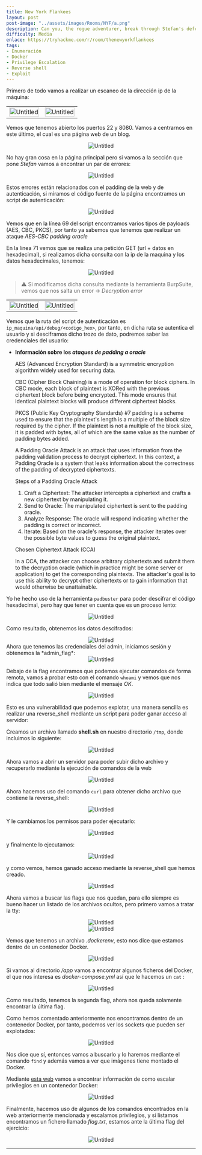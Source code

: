 ```yaml
---
title: New York Flankees
layout: post
post-image: "../assets/images/Rooms/NYF/a.png"
description: Can you, the rogue adventurer, break through Stefan's defences to take control of his blog?
difficulty: Media
enlace: https://tryhackme.com/r/room/thenewyorkflankees
tags:
- Enumeración
- Docker
- Privilege Escalation
- Reverse shell
- Exploit
---
```


Primero de todo vamos a realizar un escaneo de la dirección ip de la máquina:
<div>
  <table>
    <tr>
      <td>
        <div style="text-align: center; ">
          <img src="../assets/images/Rooms/NYF/Untitled.png" alt="Untitled" onclick="openModal(this.src)" style="width:100%; max-width:650px;" />
        </div>
      </td>
      <td>
        <div style="text-align: center; ">
          <img src="../assets/images/Rooms/NYF/Untitled 1.png" alt="Untitled" onclick="openModal(this.src)" style="width:100%; max-width:500px;" />
        </div>
      </td>
    </tr>
  </table>
</div>

Vemos que tenemos abierto los puertos 22 y 8080. Vamos a centrarnos en este último, el cual es una página web de un blog.

<div style="text-align: center; ">
  <img src="../assets/images/Rooms/NYF/Screenshot_2024-07-26_at_18.16.42_(2).png" alt="Untitled" onclick="openModal(this.src)" />
</div>

No hay gran cosa en la página principal pero si vamos a la sección que pone *Stefan* vamos a encontrar un par de errores:

<div style="text-align: center; ">
  <img src="../assets/images/Rooms/NYF/Untitled 2.png" alt="Untitled" onclick="openModal(this.src)" />
</div>

Estos errores están relacionados con el padding de la web y de autenticación, si miramos el código fuente de la página encontramos un script de autenticación:

<div style="text-align: center; ">
  <img src="../assets/images/Rooms/NYF/Untitled 3.png" alt="Untitled" onclick="openModal(this.src)" />
</div>

Vemos que en la línea 69 del script encontramos varios tipos de payloads (AES, CBC, PKCS), por tanto ya sabemos que tenemos que realizar un ataque *AES-CBC padding oracle*

En la línea 71 vemos que se realiza una petición GET (url + datos en hexadecimal), si realizamos dicha consulta con la ip de la maquina y los datos hexadecimales, tenemos:

<div style="text-align: center; ">
  <img src="../assets/images/Rooms/NYF/Untitled 4.png" alt="Untitled" onclick="openModal(this.src)" />
</div>


> ⚠️ Si modificamos dicha consulta mediante la herramienta BurpSuite, vemos que nos salta un error → *Decryption error*

<div style="text-align: center;">
  <table>
    <tr>
      <td>
        <div style="text-align: center; ">
          <img src="../assets/images/Rooms/NYF/Untitled 5.png" alt="Untitled" onclick="openModal(this.src)" style="width:100%; max-width:800px;" />
        </div>
      </td>
      <td>
        <div style="text-align: center; ">
          <img src="../assets/images/Rooms/NYF/Untitled 6.png" alt="Untitled" onclick="openModal(this.src)" style="width:100%; max-width:900px;" />
        </div>
      </td>
    </tr>
  </table>
</div>

Vemos que la ruta del script de autenticación es `ip_maquina/api/debug/<codigo_hex>`, por tanto, en dicha ruta se autentica el usuario y si desciframos dicho trozo de dato, podremos saber las credenciales del usuario:

- **Información sobre los *ataques de padding a oracle***
    
    AES (Advanced Encryption Standard) is a symmetric encryption algorithm widely used for securing data.
    
    CBC (Cipher Block Chaining) is a mode of operation for block ciphers. In CBC mode, each block of plaintext is XORed with the previous ciphertext block before being encrypted. This mode ensures that identical plaintext blocks will produce different ciphertext blocks.
    
    PKCS (Public Key Cryptography Standards) #7 padding is a scheme used to ensure that the plaintext's length is a multiple of the block size required by the cipher. If the plaintext is not a multiple of the block size, it is padded with bytes, all of which are the same value as the number of padding bytes added.
    
    A Padding Oracle Attack is an attack that uses information from the padding validation process to decrypt ciphertext. In this context, a Padding Oracle is a system that leaks information about the correctness of the padding of decrypted ciphertexts.
    
    Steps of a Padding Oracle Attack
    
    1. Craft a Ciphertext: The attacker intercepts a ciphertext and crafts a new ciphertext by manipulating it.
    2. Send to Oracle: The manipulated ciphertext is sent to the padding oracle.
    3. Analyze Response: The oracle will respond indicating whether the padding is correct or incorrect.
    4. Iterate: Based on the oracle's response, the attacker iterates over the possible byte values to guess the original plaintext.
    
    Chosen Ciphertext Attack (CCA)
    
    In a CCA, the attacker can choose arbitrary ciphertexts and submit them to the decryption oracle (which in practice might be some server or application) to get the corresponding plaintexts. The attacker's goal is to use this ability to decrypt other ciphertexts or to gain information that would otherwise be unattainable.
    

Yo he hecho uso de la herramienta `padbuster` para poder descifrar el código hexadecimal, pero hay que tener en cuenta que es un proceso lento:

<div style="text-align: center; ">
    <img src="../assets/images/Rooms/NYF/Untitled 7.png" alt="Untitled" onclick="openModal(this.src)" />
</div>

Como resultado, obtenemos los datos descifrados:

<div style="text-align: center; ">
    <img src="../assets/images/Rooms/NYF/Screenshot_2024-07-26_at_19.42.04.png" alt="Untitled" onclick="openModal(this.src)" />
</div>
Ahora que tenemos las credenciales del admin, iniciamos sesión y obtenemos la *admin_flag*:

<div style="text-align: center; ">
    <img src="../assets/images/Rooms/NYF/Untitled 8.png" alt="Untitled" onclick="openModal(this.src)" />
</div>

Debajo de la flag encontramos que podemos ejecutar comandos de forma remota, vamos a probar esto con el comando `whoami` y vemos que nos indica que todo salió bien mediante el mensaje *OK*.

<div style="text-align: center; ">
    <img src="../assets/images/Rooms/NYF/Untitled 9.png" alt="Untitled" onclick="openModal(this.src)" />
</div>

Esto es una vulnerabilidad que podemos explotar, una manera sencilla es realizar una reverse_shell mediante un script para poder ganar acceso al servidor:

Creamos un archivo llamado **shell.sh** en nuestro directorio `/tmp`, donde incluimos lo siguiente:

<div style="text-align: center; ">
    <img src="../assets/images/Rooms/NYF/Untitled 10.png" alt="Untitled" onclick="openModal(this.src)" />
</div>

Ahora vamos a abrir un servidor para poder subir dicho archivo y recuperarlo mediante la ejecución de comandos de la web

<div style="text-align: center; ">
    <img src="../assets/images/Rooms/NYF/Untitled 11.png" alt="Untitled" onclick="openModal(this.src)" />
</div>

Ahora hacemos uso del comando `curl` para obtener dicho archivo que contiene la reverse_shell:

<div style="text-align: center; ">
    <img src="../assets/images/Rooms/NYF/Untitled 12.png" alt="Untitled" onclick="openModal(this.src)" />
</div>

Y le cambiamos los permisos para poder ejecutarlo:

<div style="text-align: center; ">
    <img src="../assets/images/Rooms/NYF/Screenshot_2024-07-26_at_20.23.40.png" alt="Untitled" onclick="openModal(this.src)" />
</div>

y finalmente lo ejecutamos:

<div style="text-align: center; ">
    <img src="../assets/images/Rooms/NYF/Screenshot_2024-07-26_at_20.24.01.png" alt="Untitled" onclick="openModal(this.src)" />
</div>

y como vemos, hemos ganado acceso mediante la reverse_shell que hemos creado.

<div style="text-align: center; ">
    <img src="../assets/images/Rooms/NYF/Screenshot_2024-07-26_at_20.24.16.png" alt="Untitled" onclick="openModal(this.src)" />
</div>

Ahora vamos  a buscar las flags que nos quedan, para ello siempre es bueno hacer un listado de los archivos ocultos, pero primero vamos a tratar la tty:

<div style="text-align: center; ">
    <img src="../assets/images/Rooms/NYF/Screenshot_2024-07-26_at_20.27.57.png" alt="Untitled" onclick="openModal(this.src)" />
</div>

<div style="text-align: center; ">
    <img src="../assets/images/Rooms/NYF/Screenshot_2024-07-26_at_20.29.36.png" alt="Untitled" onclick="openModal(this.src)" />
</div>

Vemos que tenemos un archivo *.dockerenv*, esto nos dice que estamos dentro de un contenedor Docker. 

<div style="text-align: center; ">
    <img src="../assets/images/Rooms/NYF/Screenshot_2024-07-26_at_20.29.53.png" alt="Untitled" onclick="openModal(this.src)" />
</div>

Si vamos al directorio */app* vamos a encontrar algunos ficheros del Docker, el que nos interesa es *docker-compose.yml* así que le hacemos un `cat` :
<div style="text-align: center; ">
    <img src="../assets/images/Rooms/NYF/Screenshot_2024-07-26_at_20.34.12.png" alt="Untitled" onclick="openModal(this.src)" />
</div>

Como resultado, tenemos la segunda flag, ahora nos queda solamente encontrar la última flag.

Como hemos comentado anteriormente nos encontramos dentro de un contenedor Docker, por tanto, podemos ver los sockets que pueden ser explotados:

<div style="text-align: center; ">
    <img src="../assets/images/Rooms/NYF/Untitled 13.png" alt="Untitled" onclick="openModal(this.src)" />
</div>

Nos dice que sí, entonces vamos a buscarlo y lo haremos mediante el comando `find` y además vamos a ver que imágenes tiene montado el Docker.

Mediante [esta web](https://book.hacktricks.xyz/linux-hardening/privilege-escalation/docker-security/docker-breakout-privilege-escalation#mounted-docker-socket-escape) vamos a encontrar información de como escalar privilegios en un contenedor Docker:

<div style="text-align: center; ">
    <img src="../assets/images/Rooms/NYF/Screenshot_2024-07-26_at_20.43.40.png" alt="Untitled" onclick="openModal(this.src)" />
</div>

 Finalmente, hacemos uso de algunos de los comandos encontrados en la web anteriormente mencionada y escalamos privilegios, y si listamos encontramos un fichero llamado *flag.txt*, estamos ante la última flag del ejercicio:

<div style="text-align: center; ">
    <img src="../assets/images/Rooms/NYF/Untitled 14.png" alt="Untitled" onclick="openModal(this.src)" />
</div>

---